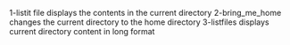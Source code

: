 1-listit file  displays the contents in the current directory
2-bring_me_home changes the current directory to the home directory
3-listfiles displays current directory content in long format
